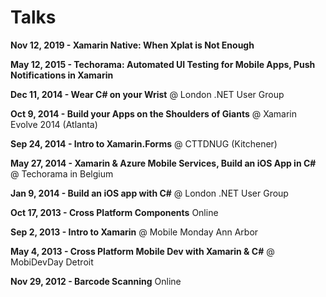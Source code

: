 Talks
=====

**Nov 12, 2019 - Xamarin Native: When Xplat is Not Enough**

**May 12, 2015 - Techorama: Automated UI Testing for Mobile Apps, Push Notifications in Xamarin**

**Dec 11, 2014 - Wear C# on your Wrist** @ London .NET User Group

**Oct 9, 2014 - Build your Apps on the Shoulders of Giants** @ Xamarin Evolve 2014 (Atlanta)

**Sep 24, 2014 - Intro to Xamarin.Forms** @ CTTDNUG (Kitchener)

**May 27, 2014 - Xamarin & Azure Mobile Services, Build an iOS App in C#** @ Techorama in Belgium

**Jan 9, 2014 - Build an iOS app with C#** @ London .NET User Group

**Oct 17, 2013 - Cross Platform Components** Online
  
**Sep 2, 2013 - Intro to Xamarin** @ Mobile Monday Ann Arbor

**May 4, 2013 - Cross Platform Mobile Dev with Xamarin & C#** @ MobiDevDay Detroit

**Nov 29, 2012 - Barcode Scanning** Online
 